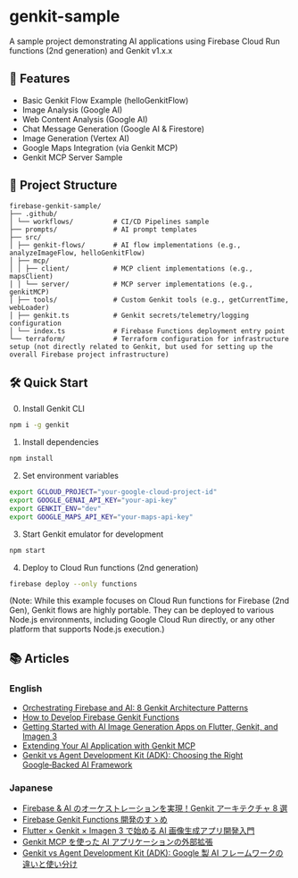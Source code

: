 # genkit-sample

A sample project demonstrating AI applications using Firebase Cloud Run functions (2nd generation) and Genkit v1.x.x

## 🚀 Features

- Basic Genkit Flow Example (helloGenkitFlow)
- Image Analysis (Google AI)
- Web Content Analysis (Google AI)
- Chat Message Generation (Google AI & Firestore)
- Image Generation (Vertex AI)
- Google Maps Integration (via Genkit MCP)
- Genkit MCP Server Sample

## 📁 Project Structure

```plain
firebase-genkit-sample/
├── .github/
│ └── workflows/          # CI/CD Pipelines sample
├── prompts/              # AI prompt templates
├── src/
│ ├── genkit-flows/       # AI flow implementations (e.g., analyzeImageFlow, helloGenkitFlow)
│ ├── mcp/
│ │ ├── client/           # MCP client implementations (e.g., mapsClient)
│ │ └── server/           # MCP server implementations (e.g., genkitMCP)
│ ├── tools/              # Custom Genkit tools (e.g., getCurrentTime, webLoader)
│ ├── genkit.ts           # Genkit secrets/telemetry/logging configuration
│ └── index.ts            # Firebase Functions deployment entry point
└── terraform/            # Terraform configuration for infrastructure setup (not directly related to Genkit, but used for setting up the overall Firebase project infrastructure)
```

## 🛠 Quick Start

0. Install Genkit CLI

```bash
npm i -g genkit
```

1. Install dependencies

```bash
npm install
```

2. Set environment variables

```bash
export GCLOUD_PROJECT="your-google-cloud-project-id"
export GOOGLE_GENAI_API_KEY="your-api-key"
export GENKIT_ENV="dev"
export GOOGLE_MAPS_API_KEY="your-maps-api-key"
```

3. Start Genkit emulator for development

```bash
npm start
```

4. Deploy to Cloud Run functions (2nd generation)

```bash
firebase deploy --only functions
```

(Note: While this example focuses on Cloud Run functions for Firebase (2nd Gen), Genkit flows are highly portable. They can be deployed to various Node.js environments, including Google Cloud Run directly, or any other platform that supports Node.js execution.)

## 📚 Articles

### English

- [Orchestrating Firebase and AI: 8 Genkit Architecture Patterns](https://medium.com/@nozomi-koborinai/orchestrating-firebase-and-ai-8-genkit-architecture-patterns-12e44db40345)
- [How to Develop Firebase Genkit Functions](https://medium.com/@nozomi-koborinai/how-to-develop-firebase-genkit-functions-2677b386a227)
- [Getting Started with AI Image Generation Apps on Flutter, Genkit, and Imagen 3](https://medium.com/@nozomi-koborinai/getting-started-with-ai-image-generation-apps-on-flutter-genkit-and-imagen-3-9a83c63cbdf3)
- [Extending Your AI Application with Genkit MCP](https://medium.com/@nozomi-koborinai/extending-your-ai-application-with-genkit-mcp-475d7533ca9e)
- [Genkit vs Agent Development Kit (ADK): Choosing the Right Google‑Backed AI Framework](https://medium.com/@nozomi-koborinai/genkit-vs-agent-development-kit-adk-choosing-the-right-google-backed-ai-framework-1744b73234ac)

### Japanese

- [Firebase & AI のオーケストレーションを実現！Genkit アーキテクチャ 8 選](https://zenn.dev/nozomi_cobo/articles/genkit-architecture)
- [Firebase Genkit Functions 開発のすゝめ](https://zenn.dev/nozomi_cobo/articles/genkit-emulator-suite)
- [Flutter × Genkit × Imagen 3 で始める AI 画像生成アプリ開発入門](https://zenn.dev/nozomi_cobo/articles/flutter-genkit-imagen)
- [Genkit MCP を使った AI アプリケーションの外部拡張](https://zenn.dev/nozomi_cobo/articles/start-genkit-mcp)
- [Genkit vs Agent Development Kit (ADK): Google 製 AI フレームワークの違いと使い分け](https://zenn.dev/nozomi_cobo/articles/genkit-agent-development-kit)
